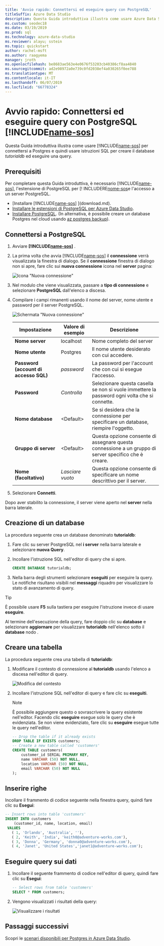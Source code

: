 ```yaml
---
title: 'Avvio rapido: Connettersi ed eseguire query con PostgreSQL'
titleSuffix: Azure Data Studio
description: Questa Guida introduttiva illustra come usare Azure Data Studio per connettersi a PostgreSQL ed eseguire una query
ms.custom: seodec18
ms.date: 03/19/2019
ms.prod: sql
ms.technology: azure-data-studio
ms.reviewer: alayu; sstein
ms.topic: quickstart
author: rachel-msft
ms.author: raagyema
manager: jroth
ms.openlocfilehash: be8683ae563e4e0676f53203cb40386cf8aa4840
ms.sourcegitcommit: ad2e98972a0e739c0fd2038ef4a030265f0ee788
ms.translationtype: MT
ms.contentlocale: it-IT
ms.lasthandoff: 06/07/2019
ms.locfileid: "66778324"
---
```

# <a name="quickstart-connect-and-query-postgresql-using-includename-sosincludesname-sos-shortmd"></a>Avvio rapido: Connettersi ed eseguire query con PostgreSQL [!INCLUDE[name-sos](../includes/name-sos-short.md)]
Questa Guida introduttiva illustra come usare [!INCLUDE[name-sos](../includes/name-sos-short.md)] per connettersi a Postgres e quindi usare istruzioni SQL per creare il database *tutorialdb* ed eseguire una query.

## <a name="prerequisites"></a>Prerequisiti

Per completare questa Guida introduttiva, è necessario [!INCLUDE[name-sos](../includes/name-sos-short.md)], l'estensione di PostgreSQL per [! INCLUDERE[nome-sos](../includes/name-sos-short.md)e l'accesso a un server PostgreSQL.

- [Installare [!INCLUDE[name-sos](../includes/name-sos-short.md)] ](download.md).
- [Installare le estensioni di PostgreSQL per Azure Data Studio](postgres-extension.md).
- [Installare PostgreSQL](https://www.postgresql.org/download/). (In alternativa, è possibile creare un database Postgres nel cloud usando [az postgres backup](https://docs.microsoft.com/azure/postgresql/quickstart-create-server-up-azure-cli)). 

## <a name="connect-to-postgresql"></a>Connettersi a PostgreSQL

1. Avviare **[!INCLUDE[name-sos](../includes/name-sos-short.md)]** .

2. La prima volta che avvia [!INCLUDE[name-sos](../includes/name-sos-short.md)] il **connessione** verrà visualizzata la finestra di dialogo. Se il **connessione** finestra di dialogo non si apre, fare clic sui **nuova connessione** icona nel **server** pagina:

   ![Icona "Nuova connessione"](media/quickstart-postgresql/new-connection-icon.png)

3. Nel modulo che viene visualizzata, passare a **tipo di connessione** e selezionare **PostgreSQL** dall'elenco a discesa.


4. Compilare i campi rimanenti usando il nome del server, nome utente e password per il server PostgreSQL. 

   ![Schermata "Nuova connessione"](media/quickstart-postgresql/new-connection-screen.png)  

   | Impostazione       | Valore di esempio | Descrizione |
   | ------------ | ------------------ | ------------------------------------------------- | 
   | **Nome server** | localhost | Nome completo del server |
   | **Nome utente** | Postgres | Il nome utente desiderato con cui accedere. |
   | **Password (account di accesso SQL)** | *password* | La password per l'account che con cui si esegue l'accesso. |
   | **Password** | *Controlla* | Selezionare questa casella se non si vuole immettere la password ogni volta che si connette. |
   | **Nome database** | \<Default\> | Se si desidera che la connessione per specificare un database, riempire l'oggetto. |
   | **Gruppo di server** | \<Default\> | Questa opzione consente di assegnare questa connessione a un gruppo di server specifico che è creare. | 
   | **Nome (facoltativo)** | *Lasciare vuoto* | Questa opzione consente di specificare un nome descrittivo per il server. | 

5. Selezionare **Connetti**. 

Dopo aver stabilito la connessione, il server viene aperto nel **server** nella barra laterale.


## <a name="create-a-database"></a>Creazione di un database

La procedura seguente crea un database denominato **tutorialdb**:

1. Fare clic su server PostgreSQL nel **i server** nella barra laterale e selezionare **nuova Query**.

2. Incollare l'istruzione SQL nell'editor di query che si apre.

   ```sql
   CREATE DATABASE tutorialdb;
   ```

3. Nella barra degli strumenti selezionare **eseguiti** per eseguire la query. Le notifiche risultano visibili nel **messaggi** riquadro per visualizzare lo stato di avanzamento di query.

>[!TIP]
> È possibile usare **F5** sulla tastiera per eseguire l'istruzione invece di usare **eseguire**.

Al termine dell'esecuzione della query, fare doppio clic su **database** e selezionare **aggiornare** per visualizzare **tutorialdb** nell'elenco sotto il **database** nodo .


## <a name="create-a-table"></a>Creare una tabella

 La procedura seguente crea una tabella di **tutorialdb**:

1. Modificare il contesto di connessione al **tutorialdb** usando l'elenco a discesa nell'editor di query. 

   ![Modifica del contesto](media/quickstart-postgresql/change-context.png)

2. Incollare l'istruzione SQL nell'editor di query e fare clic su **eseguiti**. 

   > [!NOTE]
   > È possibile aggiungere questo o sovrascrivere la query esistente nell'editor. Facendo clic **eseguire** esegue solo le query che è evidenziata. Se non viene evidenziato, fare clic su **eseguire** esegue tutte le query nell'editor.

   ```sql
   -- Drop the table if it already exists
   DROP TABLE IF EXISTS customers;
   -- Create a new table called 'customers'
   CREATE TABLE customers(
       customer_id SERIAL PRIMARY KEY,
       name VARCHAR (50) NOT NULL,
       location VARCHAR (50) NOT NULL,
       email VARCHAR (50) NOT NULL
   );
   ```

## <a name="insert-rows"></a>Inserire righe

Incollare il frammento di codice seguente nella finestra query, quindi fare clic su **Esegui**:

   ```sql
   -- Insert rows into table 'customers'
   INSERT INTO customers
       (customer_id, name, location, email)
    VALUES
      ( 1, 'Orlando', 'Australia', ''),
      ( 2, 'Keith', 'India', 'keith0@adventure-works.com'),
      ( 3, 'Donna', 'Germany', 'donna0@adventure-works.com'),
      ( 4, 'Janet', 'United States','janet1@adventure-works.com');
   ```

## <a name="query-the-data"></a>Eseguire query sui dati

1. Incollare il seguente frammento di codice nell'editor di query, quindi fare clic su **Esegui**:
   
   ```sql
   -- Select rows from table 'customers'
   SELECT * FROM customers; 
   ```

2. Vengono visualizzati i risultati della query:

   ![Visualizzare i risultati](media/quickstart-postgresql/view-results.png)

## <a name="next-steps"></a>Passaggi successivi

Scopri le [scenari disponibili per Postgres in Azure Data Studio](postgres-extension.md). 